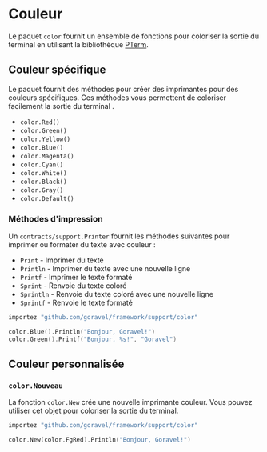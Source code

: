 # Couleur

Le paquet `color` fournit un ensemble de fonctions pour coloriser la sortie du terminal
en utilisant la bibliothèque [PTerm](https://github.com/pterm/pterm).

## Couleur spécifique

Le paquet fournit des méthodes pour créer des imprimantes pour des couleurs spécifiques. Ces méthodes vous permettent de coloriser facilement la sortie du terminal
.

- `color.Red()`
- `color.Green()`
- `color.Yellow()`
- `color.Blue()`
- `color.Magenta()`
- `color.Cyan()`
- `color.White()`
- `color.Black()`
- `color.Gray()`
- `color.Default()`

### Méthodes d'impression

Un `contracts/support.Printer` fournit les méthodes suivantes pour imprimer ou formater du texte avec couleur :

- `Print` - Imprimer du texte
- `Println` - Imprimer du texte avec une nouvelle ligne
- `Printf` - Imprimer le texte formaté
- `Sprint` - Renvoie du texte coloré
- `Sprintln` - Renvoie du texte coloré avec une nouvelle ligne
- `Sprintf` - Renvoie le texte formaté

```go
importez "github.com/goravel/framework/support/color"

color.Blue().Println("Bonjour, Goravel!")
color.Green().Printf("Bonjour, %s!", "Goravel")
```

## Couleur personnalisée

### `color.Nouveau`

La fonction `color.New` crée une nouvelle imprimante couleur. Vous pouvez utiliser cet objet pour coloriser la sortie du terminal.

```go
importez "github.com/goravel/framework/support/color"

color.New(color.FgRed).Println("Bonjour, Goravel!")
```
